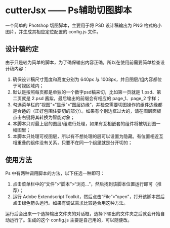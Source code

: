 # cutterJsx —— Ps辅助切图脚本

一个简单的 Photshop 切图脚本，主要用于将 PSD 设计稿输出为 PNG 格式的小图片，并生成其相应定位配置的 config.js 文件。


## 设计稿约定

由于只是较为简单的脚本，为了确保输出内容正确，所以在使用前需要简单检查设计稿内容：

1. 确保设计稿尺寸宽度和高度分别为 640px 与 1008px，并且图层/组内容都位于可视区域内；
2. 默认是按照每页都是单独的一个数字psd稿来切，比如第一页就是 1.psd、第二页就是 2.psd 酱紫，最后输出的前缀会有相应的 page_1、page_2 字样；
3. 勾选菜单栏的“视图”>“显示”>“图层边缘”，并检查需要切图操作的组件边缘都是合适的（正好包围住要切的部分）。如果有个别边框过大的，请在图层面板点击右键将其转换为智能对象；
4. 本脚本只对最上层的图层/组进行处理，如果有互相嵌套的组件将被切到图一幅图里；
5. 本脚本只处理可视图层，所以有不想处理的层可以设置为隐藏。有位置相近互相重叠的组件没有关系，只要不在同一个组里就是分开切的；


## 使用方法

Ps 中有两种调用脚本的方法，以下任选一种即可：
1. 点击菜单栏中的“文件”>“脚本”>“浏览...”，然后找到该脚本位置运行即可（推荐）；
2. 运行 Adobe Extendscript Toolkit，然后点击“File”>“open”，打开该脚本然后点击绿色箭头运行。如果有调试需求比较适合用这种方法。

运行后会出来一个选择输出文件夹的对话框，选择下输出的文件夹之后就会开始自动运行了。生成的这个 config.js 主要是自己用的，可以随便改。

